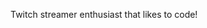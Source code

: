 Twitch streamer enthusiast that likes to code!

<!---
Badaqmeajuda/Badaqmeajuda is a ✨ special ✨ repository because its `README.md` (this file) appears on your GitHub profile.
You can click the Preview link to take a look at your changes.
--->
